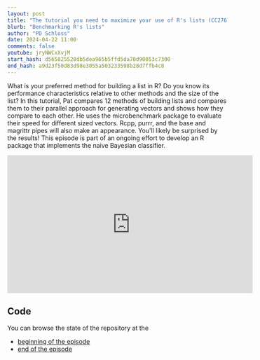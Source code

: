 ```yaml
---
layout: post
title: "The tutorial you need to maximize your use of R's lists (CC276)"
blurb: "Benchmarking R's lists"
author: "PD Schloss"
date: 2024-04-22 11:00
comments: false
youtube: jryNWCxXvjM
start_hash: d565825528db5dea965b5ffd5da70d90053c7300
end_hash: a9d23f50d83d98e3055a503233598b28d7ffb4c8
---
```


What is your preferred method for building a list in R? Do you know its performance characteristics relative to other methods and the size of the list? In this tutorial, Pat compares 12 methods of building lists and compares them to their parallel approach for generating vectors and shows how they compare to each other. He uses the microbenchmark package to evaluate their speed for different sized vectors. Rcpp, purrr, and the base and magrittr pipes will also make an appearance. You'll likely be surprised by the results! This episode is part of an ongoing effort to develop an R package that implements the naive Bayesian classifier.

<iframe style="margin: 0 auto;display:block;" width="560" height="315" src="https://www.youtube.com/embed/{{ page.youtube }}" frameborder="0" allow="accelerometer; autoplay; encrypted-media; gyroscope; picture-in-picture" allowfullscreen></iframe>

## Code

You can browse the state of the repository at the

* [beginning of the episode](https://github.com/riffomonas/phylotyper/tree/{{page.start_hash}})
* [end of the episode](https://github.com/riffomonas/phylotyper/tree/{{page.end_hash}})
